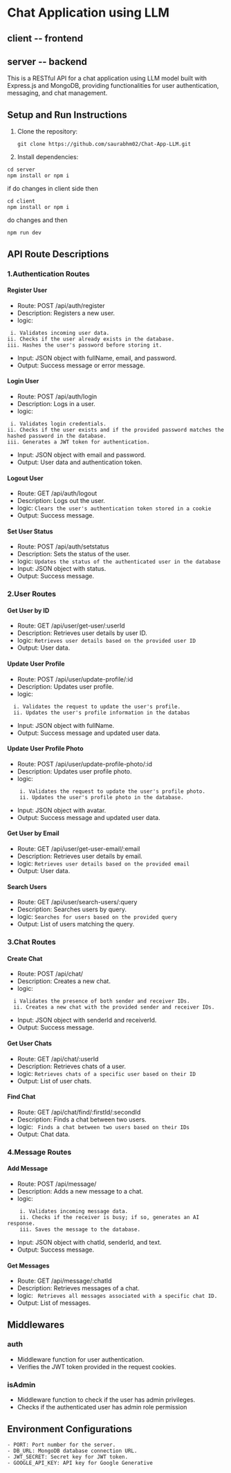 # Chat Application using LLM 

## client -- frontend
## server -- backend


This is a RESTful API for a chat application using LLM model built with Express.js and MongoDB, providing functionalities for user authentication, messaging, and chat management.

## Setup and Run Instructions

1. Clone the repository:

   ```
   git clone https://github.com/saurabhm02/Chat-App-LLM.git

   ```
1. Install dependencies:

  ```
  cd server 
  npm install or npm i
  ```

  if do changes in client side then
  ```
  cd client
  npm install or npm i
  ```
  do changes and then
  ```
  npm run dev
  ```

## API Route Descriptions

### 1.Authentication Routes

#### Register User
- Route: POST /api/auth/register
- Description: Registers a new user. 
- logic:
```
 i. Validates incoming user data.
ii. Checks if the user already exists in the database.
iii. Hashes the user's password before storing it.
```
- Input: JSON object with fullName, email, and password.
- Output: Success message or error message.

#### Login User
- Route: POST /api/auth/login
- Description: Logs in a user.
- logic:
```
 i. Validates login credentials.
ii. Checks if the user exists and if the provided password matches the hashed password in the database.
iii. Generates a JWT token for authentication.
```
- Input: JSON object with email and password.
- Output: User data and authentication token.

#### Logout User
- Route: GET /api/auth/logout
- Description: Logs out the user.
- logic: ```Clears the user's authentication token stored in a cookie ```
- Output: Success message.

#### Set User Status
- Route: POST /api/auth/setstatus
- Description: Sets the status of the user.
- logic: ``` Updates the status of the authenticated user in the database ```
- Input: JSON object with status.
- Output: Success message.

### 2.User Routes

#### Get User by ID
- Route: GET /api/user/get-user/:userId
- Description: Retrieves user details by user ID.
- logic: ``` Retrieves user details based on the provided user ID  ```
- Output: User data.

#### Update User Profile
- Route: POST /api/user/update-profile/:id
- Description: Updates user profile.
- logic:
```
  i. Validates the request to update the user's profile.
  ii. Updates the user's profile information in the databas
```
- Input: JSON object with fullName.
- Output: Success message and updated user data.
#### Update User Profile Photo
- Route: POST /api/user/update-profile-photo/:id
- Description: Updates user profile photo.
- logic:
```
    i. Validates the request to update the user's profile photo.
    ii. Updates the user's profile photo in the database.
```
- Input: JSON object with avatar.
- Output: Success message and updated user data.

#### Get User by Email
- Route: GET /api/user/get-user-email/:email
- Description: Retrieves user details by email.
- logic: ``` Retrieves user details based on the provided email ```
- Output: User data.

#### Search Users
- Route: GET /api/user/search-users/:query
- Description: Searches users by query.
- logic: ``` Searches for users based on the provided query ```
- Output: List of users matching the query.

### 3.Chat Routes

#### Create Chat
- Route: POST /api/chat/
- Description: Creates a new chat.
- logic:
```
  i Validates the presence of both sender and receiver IDs.
  ii. Creates a new chat with the provided sender and receiver IDs.
```
- Input: JSON object with senderId and receiverId.
- Output: Success message.

#### Get User Chats
- Route: GET /api/chat/:userId
- Description: Retrieves chats of a user.
- logic: ``` Retrieves chats of a specific user based on their ID ```
- Output: List of user chats.

#### Find Chat
- Route: GET /api/chat/find/:firstId/:secondId
- Description: Finds a chat between two users.
- logic: ``` Finds a chat between two users based on their IDs```
- Output: Chat data.

### 4.Message Routes

#### Add Message
- Route: POST /api/message/
- Description: Adds a new message to a chat.
- logic:
```
    i. Validates incoming message data.
    ii. Checks if the receiver is busy; if so, generates an AI response.
    iii. Saves the message to the database.
```
- Input: JSON object with chatId, senderId, and text.
- Output: Success message.

#### Get Messages
- Route: GET /api/message/:chatId
- Description: Retrieves messages of a chat.
- logic: ``` Retrieves all messages associated with a specific chat ID.```
- Output: List of messages.

## Middlewares

### auth
- Middleware function for user authentication.
- Verifies the JWT token provided in the request cookies.

### isAdmin
- Middleware function to check if the user has admin privileges.
- Checks if the authenticated user has admin role permission


## Environment Configurations
```
- PORT: Port number for the server.
- DB_URL: MongoDB database connection URL.
- JWT_SECRET: Secret key for JWT token.
- GOOGLE_API_KEY: API key for Google Generative 
```


